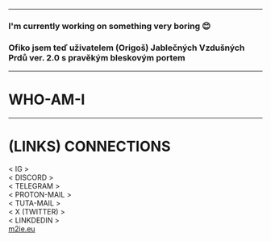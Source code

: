  *** 
 ### I'm currently working on something very boring 😊
 ### Ofiko jsem teď uživatelem (Origoš) Jablečných Vzdušných Prdů ver. 2.0 s pravěkým bleskovým portem
 ---
 # WHO-AM-I

---
# (LINKS) CONNECTIONS 
< IG > <br>
< DISCORD >  <br>
< TELEGRAM >  <br>
< PROTON-MAIL >  <br>
< TUTA-MAIL >  <br>
< X (TWITTER) >  <br>
< LINKDEDIN >   <br>
<a href="https://m2ie.eu/">m2ie.eu</a>   <br>
